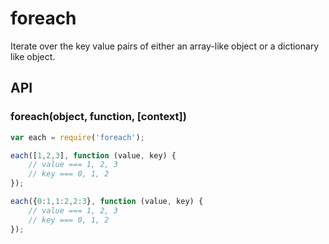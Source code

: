 
# foreach

Iterate over the key value pairs of either an array-like object or a dictionary like object.

## API

### foreach(object, function, [context])

```js
var each = require('foreach');

each([1,2,3], function (value, key) {
    // value === 1, 2, 3
    // key === 0, 1, 2
});

each({0:1,1:2,2:3}, function (value, key) {
    // value === 1, 2, 3
    // key === 0, 1, 2
});
```


